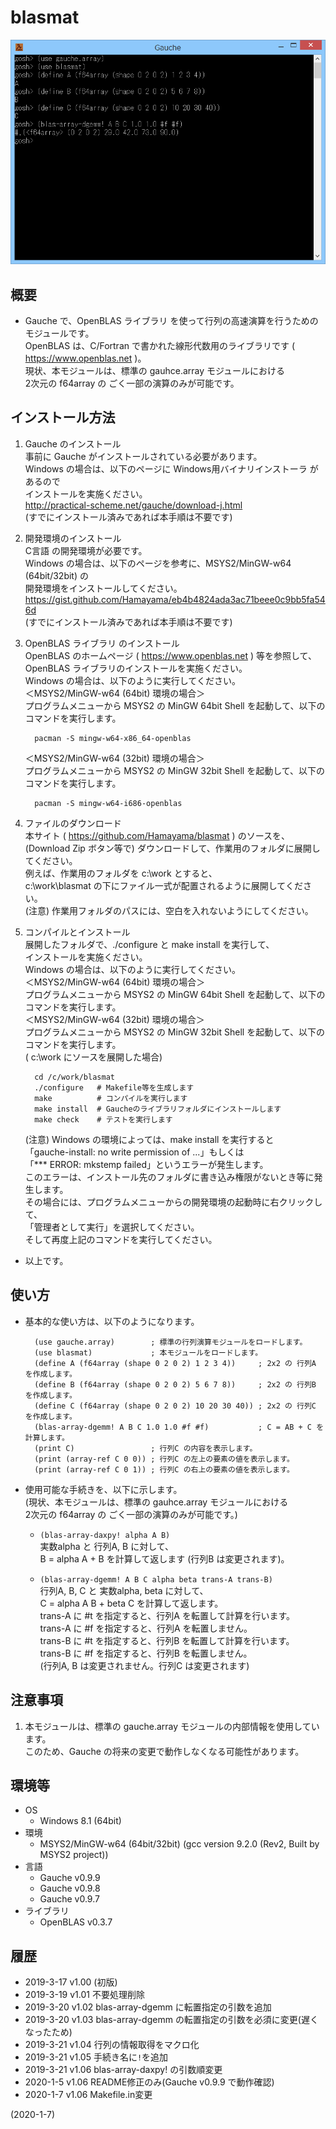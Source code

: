 # blasmat

![image](image.png)

## 概要
- Gauche で、OpenBLAS ライブラリ を使って行列の高速演算を行うためのモジュールです。  
  OpenBLAS は、C/Fortran で書かれた線形代数用のライブラリです ( https://www.openblas.net )。  
  現状、本モジュールは、標準の gauhce.array モジュールにおける  
  2次元の f64array の ごく一部の演算のみが可能です。


## インストール方法
1. Gauche のインストール  
   事前に Gauche がインストールされている必要があります。  
   Windows の場合は、以下のページに Windows用バイナリインストーラ があるので  
   インストールを実施ください。  
   http://practical-scheme.net/gauche/download-j.html  
   (すでにインストール済みであれば本手順は不要です)

2. 開発環境のインストール  
   C言語 の開発環境が必要です。  
   Windows の場合は、以下のページを参考に、MSYS2/MinGW-w64 (64bit/32bit) の  
   開発環境をインストールしてください。  
   https://gist.github.com/Hamayama/eb4b4824ada3ac71beee0c9bb5fa546d  
   (すでにインストール済みであれば本手順は不要です)

3. OpenBLAS ライブラリ のインストール  
   OpenBLAS のホームページ ( https://www.openblas.net ) 等を参照して、  
   OpenBLAS ライブラリのインストールを実施ください。  
   Windows の場合は、以下のように実行してください。  
   ＜MSYS2/MinGW-w64 (64bit) 環境の場合＞  
   プログラムメニューから MSYS2 の MinGW 64bit Shell を起動して、以下のコマンドを実行します。
   ```
     pacman -S mingw-w64-x86_64-openblas
   ```
   ＜MSYS2/MinGW-w64 (32bit) 環境の場合＞  
   プログラムメニューから MSYS2 の MinGW 32bit Shell を起動して、以下のコマンドを実行します。
   ```
     pacman -S mingw-w64-i686-openblas
   ```

4. ファイルのダウンロード  
   本サイト ( https://github.com/Hamayama/blasmat ) のソースを、  
   (Download Zip ボタン等で) ダウンロードして、作業用のフォルダに展開してください。  
   例えば、作業用のフォルダを c:\work とすると、  
   c:\work\blasmat の下にファイル一式が配置されるように展開してください。  
   (注意) 作業用フォルダのパスには、空白を入れないようにしてください。

5. コンパイルとインストール  
   展開したフォルダで、./configure と make install を実行して、  
   インストールを実施ください。  
   Windows の場合は、以下のように実行してください。  
   ＜MSYS2/MinGW-w64 (64bit) 環境の場合＞  
   プログラムメニューから MSYS2 の MinGW 64bit Shell を起動して、以下のコマンドを実行します。  
   ＜MSYS2/MinGW-w64 (32bit) 環境の場合＞  
   プログラムメニューから MSYS2 の MinGW 32bit Shell を起動して、以下のコマンドを実行します。  
   ( c:\work にソースを展開した場合)
   ```
     cd /c/work/blasmat
     ./configure   # Makefile等を生成します
     make          # コンパイルを実行します
     make install  # Gaucheのライブラリフォルダにインストールします
     make check    # テストを実行します
   ```
   (注意) Windows の環境によっては、make install を実行すると  
   「gauche-install: no write permission of ...」もしくは  
   「*** ERROR: mkstemp failed」というエラーが発生します。  
   このエラーは、インストール先のフォルダに書き込み権限がないとき等に発生します。  
   その場合には、プログラムメニューからの開発環境の起動時に右クリックして、  
   「管理者として実行」を選択してください。  
   そして再度上記のコマンドを実行してください。

- 以上です。


## 使い方
- 基本的な使い方は、以下のようになります。
  ```
    (use gauche.array)        ; 標準の行列演算モジュールをロードします。
    (use blasmat)             ; 本モジュールをロードします。
    (define A (f64array (shape 0 2 0 2) 1 2 3 4))     ; 2x2 の 行列A を作成します。
    (define B (f64array (shape 0 2 0 2) 5 6 7 8))     ; 2x2 の 行列B を作成します。
    (define C (f64array (shape 0 2 0 2) 10 20 30 40)) ; 2x2 の 行列C を作成します。
    (blas-array-dgemm! A B C 1.0 1.0 #f #f)           ; C = AB + C を計算します。
    (print C)                 ; 行列C の内容を表示します。
    (print (array-ref C 0 0)) ; 行列C の左上の要素の値を表示します。
    (print (array-ref C 0 1)) ; 行列C の右上の要素の値を表示します。
  ```
- 使用可能な手続きを、以下に示します。  
  (現状、本モジュールは、標準の gauhce.array モジュールにおける  
  2次元の f64array の ごく一部の演算のみが可能です。)

  - `(blas-array-daxpy! alpha A B)`  
    実数alpha と 行列A, B に対して、  
    B = alpha A + B を計算して返します (行列B は変更されます)。

  - `(blas-array-dgemm! A B C alpha beta trans-A trans-B)`  
    行列A, B, C と 実数alpha, beta に対して、  
    C = alpha A B + beta C を計算して返します。  
    trans-A に #t を指定すると、行列A を転置して計算を行います。  
    trans-A に #f を指定すると、行列A を転置しません。  
    trans-B に #t を指定すると、行列B を転置して計算を行います。  
    trans-B に #f を指定すると、行列B を転置しません。  
    (行列A, B は変更されません。行列C は変更されます)


## 注意事項
1. 本モジュールは、標準の gauche.array モジュールの内部情報を使用しています。  
   このため、Gauche の将来の変更で動作しなくなる可能性があります。


## 環境等
- OS
  - Windows 8.1 (64bit)
- 環境
  - MSYS2/MinGW-w64 (64bit/32bit) (gcc version 9.2.0 (Rev2, Built by MSYS2 project))
- 言語
  - Gauche v0.9.9
  - Gauche v0.9.8
  - Gauche v0.9.7
- ライブラリ
  - OpenBLAS v0.3.7

## 履歴
- 2019-3-17  v1.00 (初版)
- 2019-3-19  v1.01 不要処理削除
- 2019-3-20  v1.02 blas-array-dgemm に転置指定の引数を追加
- 2019-3-20  v1.03 blas-array-dgemm の転置指定の引数を必須に変更(遅くなったため)
- 2019-3-21  v1.04 行列の情報取得をマクロ化
- 2019-3-21  v1.05 手続き名に`!`を追加
- 2019-3-21  v1.06 blas-array-daxpy! の引数順変更
- 2020-1-5   v1.06 README修正のみ(Gauche v0.9.9 で動作確認)
- 2020-1-7   v1.06 Makefile.in変更


(2020-1-7)
